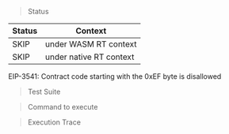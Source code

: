 > Status

| Status | Context |
| --- | --- |
| SKIP | under WASM RT context |
| SKIP | under native RT context |

EIP-3541: Contract code starting with the 0xEF byte is disallowed

> Test Suite

> Command to execute

> Execution Trace